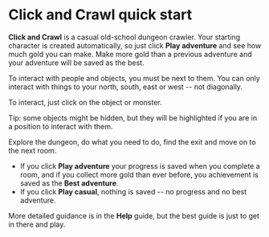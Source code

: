 # Click and Crawl quick start

**Click and Crawl** is a casual old-school dungeon crawler. Your starting
character is created automatically, so just click **Play&nbsp;adventure** and
see how much gold you can make. Make more gold than a previous adventure and your
adventure will be saved as the best.

To interact with people and objects, you must be next to them. You can only interact
with things to your north, south, east or west -- not diagonally.

To interact, just click on the object or monster.

Tip: some objects might be hidden, but they will be highlighted if you are in a position
to interact with them.

Explore the dungeon, do what you need to do, find the exit and move on to the next
room.

+ If you click **Play&nbsp;adventure** your progress is saved when you complete a room, and if you collect more gold than ever before, you achievement is saved as the **Best adventure**.
+ If you click **Play&nbsp;casual**, nothing is saved -- no progress and no best
adventure.

More detailed guidance is in the **Help** guide, but the best guide is just to get
in there and play.